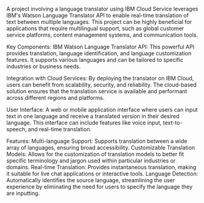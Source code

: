 A project involving a language translator using IBM Cloud Service leverages IBM's Watson Language Translator API to enable real-time translation of text between multiple languages. This project can be highly beneficial for applications that require multilingual support, such as global customer service platforms, content management systems, and communication tools.

Key Components:
IBM Watson Language Translator API: This powerful API provides translation, language identification, and language customization features. It supports various languages and can be tailored to specific industries or business needs.

Integration with Cloud Services: By deploying the translator on IBM Cloud, users can benefit from scalability, security, and reliability. The cloud-based solution ensures that the translation service is available and performant across different regions and platforms.

User Interface: A web or mobile application interface where users can input text in one language and receive a translated version in their desired language. This interface can include features like voice input, text-to-speech, and real-time translation.

Features:
Multi-language Support: Supports translation between a wide array of languages, ensuring broad accessibility.
Customizable Translation Models: Allows for the customization of translation models to better fit specific terminology and jargon used within particular industries or domains.
Real-time Translation: Provides instantaneous translation, making it suitable for live chat applications or interactive tools.
Language Detection: Automatically identifies the source language, streamlining the user experience by eliminating the need for users to specify the language they are inputting.
